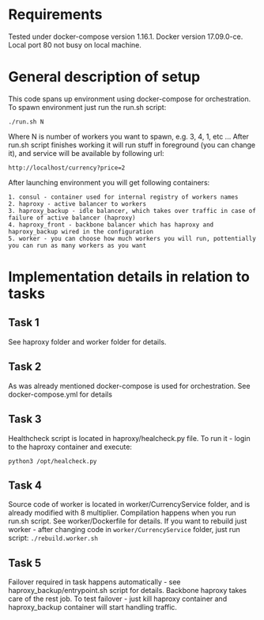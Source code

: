 # Requirements

Tested under docker-compose version 1.16.1. 
Docker version 17.09.0-ce.
Local port 80 not busy on local machine.

# General description of setup

This code spans up environment using docker-compose for orchestration. To spawn environment just run the run.sh script:

```
./run.sh N
```

Where N is number of workers you want to spawn, e.g. 3, 4, 1, etc ...
After run.sh script finishes working it will run stuff in foreground (you can change it), and service will be available by following url:
```
http://localhost/currency?price=2
```

After launching environment you will get following containers:
```
1. consul - container used for internal registry of workers names
2. haproxy - active balancer to workers
3. haproxy_backup - idle balancer, which takes over traffic in case of failure of active balancer (haproxy)
4. haproxy_front - backbone balancer which has haproxy and haproxy_backup wired in the configuration 
5. worker - you can choose how much workers you will run, pottentially you can run as many workers as you want

```

# Implementation details in relation to tasks
## Task 1
See haproxy folder and worker folder for details.
## Task 2
As was already mentioned docker-compose is used for orchestration. See docker-compose.yml for details
## Task 3 
Healthcheck script is located in haproxy/healcheck.py file. To run it - login to the haproxy container and execute:

```
python3 /opt/healcheck.py
```
## Task 4
Source code of worker is located in worker/CurrencyService folder, and is already modified with 8 multiplier. Compilation happens when you run run.sh script.
See worker/Dockerfile for details.
If you want to rebuild just worker - after changing code in ```worker/CurrencyService``` folder, just run script:
```./rebuild.worker.sh```
## Task 5
Failover required in task happens automatically - see haproxy_backup/entrypoint.sh script for details. Backbone haproxy takes care of the rest job. To test failover - just kill haproxy container and haproxy_backup container will start handling traffic. 

